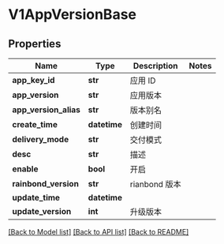 # V1AppVersionBase

## Properties
Name | Type | Description | Notes
------------ | ------------- | ------------- | -------------
**app_key_id** | **str** | 应用 ID | 
**app_version** | **str** | 应用版本 | 
**app_version_alias** | **str** | 版本别名 | 
**create_time** | **datetime** | 创建时间 | 
**delivery_mode** | **str** | 交付模式 | 
**desc** | **str** | 描述 | 
**enable** | **bool** | 开启 | 
**rainbond_version** | **str** | rianbond 版本 | 
**update_time** | **datetime** |  | 
**update_version** | **int** | 升级版本 | 

[[Back to Model list]](../README.md#documentation-for-models) [[Back to API list]](../README.md#documentation-for-api-endpoints) [[Back to README]](../README.md)


